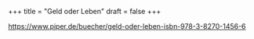 +++
title = "Geld oder Leben"
draft = false
+++

<https://www.piper.de/buecher/geld-oder-leben-isbn-978-3-8270-1456-6>
